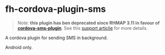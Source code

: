 fh-cordova-plugin-sms
=====================

> Note: **this plugin has ben deprecated since RHMAP 3.11 in favour of [cordova-sms-plugin](https://github.com/cordova-sms/cordova-sms-plugin)**. See this [support articlie](https://access.redhat.com/articles/2361891) for more details. 

A cordova plugin for sending SMS in background. 

Android only.
